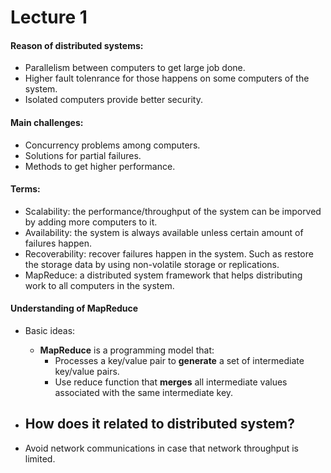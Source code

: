 # Lecture 1

#### Reason of distributed systems:
* Parallelism between computers to get large job done.
* Higher fault tolenrance for those happens on some computers of the system.
* Isolated computers provide better security.

#### Main challenges:
* Concurrency problems among computers.
* Solutions for partial failures.
* Methods to get higher performance.

#### Terms:
* Scalability: the performance/throughput of the system can be imporved by adding more computers to it.
* Availability: the system is always available unless certain amount of failures happen.
* Recoverability: recover failures happen in the system. Such as restore the storage data by using non-volatile storage or replications.
* MapReduce: a distributed system framework that helps distributing work to all computers in the system.

#### Understanding of MapReduce
* Basic ideas: 
  - **MapReduce** is a programming model that:
    * Processes a key/value pair to **generate** a set of intermediate key/value pairs. 
    * Use reduce function that **merges** all intermediate values associated with the same intermediate key.
* How does it related to distributed system?
  - 

* Avoid network communications in case that network throughput is limited.
